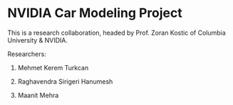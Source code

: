 # NVIDIA Car Modeling Project

This is a research collaboration, headed by Prof. Zoran Kostic of Columbia University & NVIDIA.

Researchers:

1. Mehmet Kerem Turkcan

2. Raghavendra Sirigeri Hanumesh

3. Maanit Mehra 
